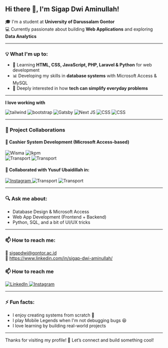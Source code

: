<h2> Hi there 👋, I'm Sigap Dwi Aminullah! </h2>

🎓 I'm a student at **University  of Darussalam Gontor**  
💻 Currently passionate about building **Web Applications** and exploring **Data Analytics**

---

### 💡 What I'm up to:
- 🌱 Learning **HTML, CSS, JavaScript, PHP, Laravel & Python** for web development
- 📊 Developing my skills in **database systems** with Microsoft Access & MySQL
- 🧠 Deeply interested in how **tech can simplify everyday problems**

---

**I love working with**

<div display="flex">
  <img src="https://img.shields.io/badge/Tailwind-%2320232a.svg?style=for-the-badge&logo=tailwindcss&logoColor=%2361DAFB" alt="tailwind"/>
  <img src="https://img.shields.io/badge/Bootstrap-%23007ACC.svg?style=for-the-badge&logo=bootstrap&logoColor=white" alt="bootstrap"/>
  <img src="https://img.shields.io/badge/Gatsby-%23663399.svg?style=for-the-badge&logo=gatsby&logoColor=white" alt="Gatsby"/>
  <img src="https://img.shields.io/badge/Next-black?style=for-the-badge&logo=next.js&logoColor=white" alt="Next JS"/>
  <img src="https://img.shields.io/badge/css3-%231572B6.svg?style=for-the-badge&logo=css3&logoColor=white" alt="CSS"/>
  <img src="https://img.shields.io/badge/Figma-F24E1E?logo=figma&logoColor=white" alt="CSS"/>
</div>

---

### 🤝 Project Collaborations

#### 🧾 **Cashier System Development (Microsoft Access-based)**
<div display="flex">
    <img src="https://img.shields.io/badge/1.-💼_Wisma_Darussalam-blue" alt="Wisma"/>
    <img src="https://img.shields.io/badge/2.-🏢_Kantor_IKPM_Gontor-green" alt="Ikpm"/>
</div>
<div display="flex">
      <img src="https://img.shields.io/badge/3.-🚐_Latansa_Transport-red" alt="Transport"/>
      <img src="https://img.shields.io/badge/4.-☎️_Wartel_Gontor_3-white" alt="Transport"/>
</div>


#### 👥 **Collaborated with Yusuf Ubaidillah** in:
  <a href="https://www.instagram.com/yusoefubaidillah">
    <img src="https://img.shields.io/badge/@yusoefubaidillah-%231DA1F2.svg?style=for-the-badge&logo=instagram&logoColor=white" alt="Instagram"/>
  </a>
      <img src="https://img.shields.io/badge/1.-📸_Bagian_Fotografi-red" alt="Transport"/>
      <img src="https://img.shields.io/badge/4.-🛍️_Koperasi_Pelajar-white" alt="Transport"/>


---

### 🔍 Ask me about:
- Database Design & Microsoft Access
- Web App Development (Frontend + Backend)
- Python, SQL, and a bit of UI/UX tricks

---

### 📫 How to reach me:
📧 sigapdwi@gontor.ac.id  
🔗 https://www.linkedin.com/in/sigap-dwi-aminullah/

### 📫 How to reach me

<div display="flex">
  <a href="https://www.linkedin.com/in/sigap-dwi-aminullah/">
    <img src="https://img.shields.io/badge/linkedin-%230077B5.svg?style=for-the-badge&logo=linkedin&logoColor=white" alt="LinkedIn"/>
  </a>
  <a href="https://instagram.com/sigap_dwi96">
    <img src="https://img.shields.io/badge/@sigap_dwi96-%231DA1F2.svg?style=for-the-badge&logo=instagram&logoColor=white" alt="Instagram"/>
  </a>
</div>

---

### ⚡ Fun facts:
- I enjoy creating systems from scratch 💾  
- I play Mobile Legends when I'm not debugging bugs 😆  
- I love learning by building real-world projects

---

Thanks for visiting my profile! 🤝 Let’s connect and build something cool!
